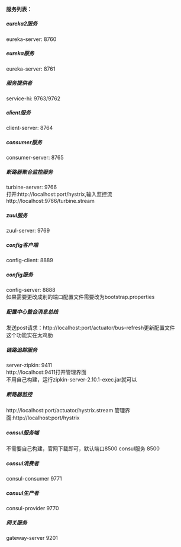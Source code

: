 
#### 服务列表：

##### eureka2服务
eureka-server: 8760

##### eureka服务
eureka-server: 8761

##### 服务提供者
service-hi: 9763/9762

##### client服务
client-server: 8764

##### consumer服务
consumer-server: 8765

##### 断路器聚合监控服务
turbine-server: 9766
<br>
打开:http://localhost:port/hystrix,输入监控流http://localhost:9766/turbine.stream

##### zuul服务
zuul-server: 9769

##### config客户端
config-client: 8889

##### config服务
config-server: 8888
<br>
如果需要更改成别的端口配置文件需要改为bootstrap.properties

##### 配置中心整合消息总线
发送post请求：http://localhost:port/actuator/bus-refresh更新配置文件
<br>
这个功能实在太鸡肋

##### 链路追踪服务
server-zipkin: 9411
<br>
http://localhost:9411打开管理界面
<br>
不用自己构建，运行zipkin-server-2.10.1-exec.jar就可以

##### 断路器监控
http://localhost:port/actuator/hystrix.stream
管理界面:http://localhost:port/hystrix

##### consul服务端
不需要自己构建，官网下载即可，默认端口8500
consul服务 8500

##### consul消费者
consul-consumer 9771

##### consul生产者
consul-provider 9770

##### 网关服务
gateway-server 9201
 



